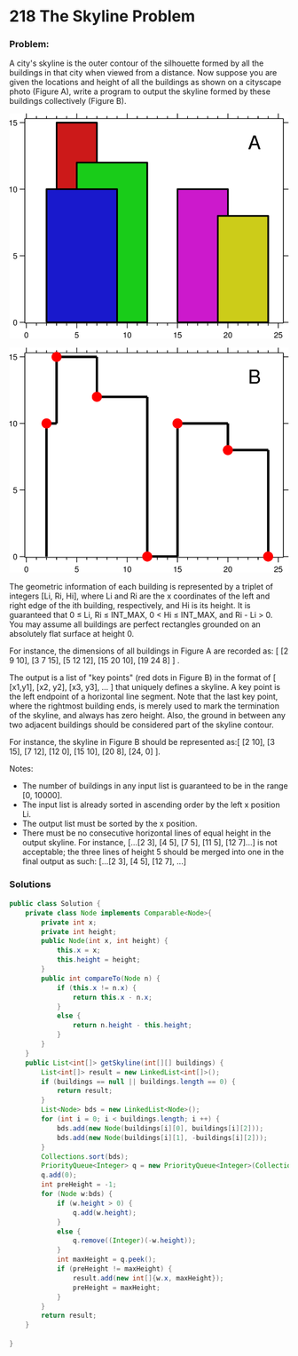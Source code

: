 # 218 The Skyline Problem

### Problem:

A city's skyline is the outer contour of the silhouette formed by all the buildings in that city when viewed from a distance. Now suppose you are given the locations and height of all the buildings as shown on a cityscape photo (Figure A), write a program to output the skyline formed by these buildings collectively (Figure B).

![](/assets/skyline1.jpg)

![](/assets/skyline2.jpg)

The geometric information of each building is represented by a triplet of integers [Li, Ri, Hi], where Li and Ri are the x coordinates of the left and right edge of the ith building, respectively, and Hi is its height. It is guaranteed that 0 ≤ Li, Ri ≤ INT_MAX, 0 < Hi ≤ INT_MAX, and Ri - Li > 0. You may assume all buildings are perfect rectangles grounded on an absolutely flat surface at height 0.

For instance, the dimensions of all buildings in Figure A are recorded as: [ [2 9 10], [3 7 15], [5 12 12], [15 20 10], [19 24 8] ] .

The output is a list of "key points" (red dots in Figure B) in the format of [ [x1,y1], [x2, y2], [x3, y3], ... ] that uniquely defines a skyline. A key point is the left endpoint of a horizontal line segment. Note that the last key point, where the rightmost building ends, is merely used to mark the termination of the skyline, and always has zero height. Also, the ground in between any two adjacent buildings should be considered part of the skyline contour.

For instance, the skyline in Figure B should be represented as:[ [2 10], [3 15], [7 12], [12 0], [15 10], [20 8], [24, 0] ].

Notes:

* The number of buildings in any input list is guaranteed to be in the range [0, 10000].
* The input list is already sorted in ascending order by the left x position Li.
* The output list must be sorted by the x position.
* There must be no consecutive horizontal lines of equal height in the output skyline. For instance, [...[2 3], [4 5], [7 5], [11 5], [12 7]...] is not acceptable; the three lines of height 5 should be merged into one in the final output as such: [...[2 3], [4 5], [12 7], ...]

### Solutions

```java
public class Solution {
    private class Node implements Comparable<Node>{
        private int x;
        private int height; 
        public Node(int x, int height) {
            this.x = x;
            this.height = height;
        }
        public int compareTo(Node n) {
            if (this.x != n.x) {
                return this.x - n.x;
            }
            else {
                return n.height - this.height;
            }
        }
    }
    public List<int[]> getSkyline(int[][] buildings) {
        List<int[]> result = new LinkedList<int[]>();
        if (buildings == null || buildings.length == 0) {
            return result;
        }
        List<Node> bds = new LinkedList<Node>();
        for (int i = 0; i < buildings.length; i ++) {
            bds.add(new Node(buildings[i][0], buildings[i][2]));
            bds.add(new Node(buildings[i][1], -buildings[i][2]));
        }
        Collections.sort(bds);
        PriorityQueue<Integer> q = new PriorityQueue<Integer>(Collections.reverseOrder());
        q.add(0);
        int preHeight = -1;
        for (Node w:bds) {
            if (w.height > 0) {
                q.add(w.height);
            }
            else {
                q.remove((Integer)(-w.height));
            }
            int maxHeight = q.peek();
            if (preHeight != maxHeight) {
                result.add(new int[]{w.x, maxHeight});
                preHeight = maxHeight;
            }
        }
        return result;
    }

}
```